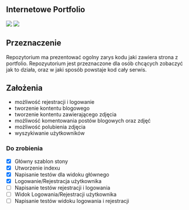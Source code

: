 ## Internetowe Portfolio 
![](https://img.shields.io/badge/Django-2.1-green.svg)
![](https://img.shields.io/badge/Python-3.7-green.svg)

## Przeznaczenie

Repozytorium ma prezentować ogolny zarys kodu jaki zawiera strona z portfolio. Repozyutorium jest przeznaczone
dla osób chcących zobaczyć jak to działa, oraz w jaki sposób powstaje kod cały serwis. 

## Założenia 

* możliwość rejestracji i logowanie
* tworzenie kontentu blogowego 
* tworzenie kontentu zawierającego zdjęcia 
* możliwość komentowania postów blogowych oraz zdjęć 
* możliwość polubienia zdjęcia 
* wyszykiwanie użytkowników 


### Do zrobienia 

- [x] 	Główny szablon stony 
- [x]   Utworzenie indexu
- [x]   Napisanie testów dla widoku głównego 
- [x]   Logowanie/Rejestracja użytkownika
- [ ]   Napisanie testów rejestracji i logowania 
- [ ]   Widok Logowania/Rejestracji użytkownika
- [ ]   Napisanie testów widoku logowania i rejestracji 
